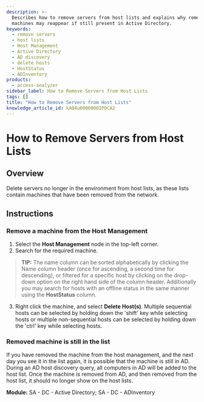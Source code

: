 ```yaml
---
description: >-
  Describes how to remove servers from host lists and explains why removed
  machines may reappear if still present in Active Directory.
keywords:
  - remove servers
  - host lists
  - Host Management
  - Active Directory
  - AD discovery
  - delete hosts
  - HostStatus
  - ADInventory
products:
  - access-analyzer
sidebar_label: How to Remove Servers from Host Lists
tags: []
title: "How to Remove Servers from Host Lists"
knowledge_article_id: kA04u0000000IPDCA2
---
```


# How to Remove Servers from Host Lists

## Overview

Delete servers no longer in the environment from host lists, as these lists contain machines that have been removed from the network.

## Instructions

### Remove a machine from the Host Management

1. Select the **Host Management** node in the top-left corner.
2. Search for the required machine.

> **TIP:** The name column can be sorted alphabetically by clicking the Name column header (once for ascending, a second time for descending), or filtered for a specific host by clicking on the drop-down option on the right hand side of the column header. Additionally you may search for hosts with an offline status in the same manner using the **HostStatus** column.

3. Right click the machine, and select **Delete Host(s)**. Multiple sequential hosts can be selected by holding down the 'shift' key while selecting hosts or multiple non-sequential hosts can be selected by holding down the 'ctrl' key while selecting hosts.

### Removed machine is still in the list

If you have removed the machine from the host management, and the next day you see it in the list again, it is possible that the machine is still in AD. During an AD host discovery query, all computers in AD will be added to the host list. Once the machine is removed from AD, and then removed from the host list, it should no longer show on the host lists.

**Module:** SA - DC - Active Directory; SA - DC - ADInventory
